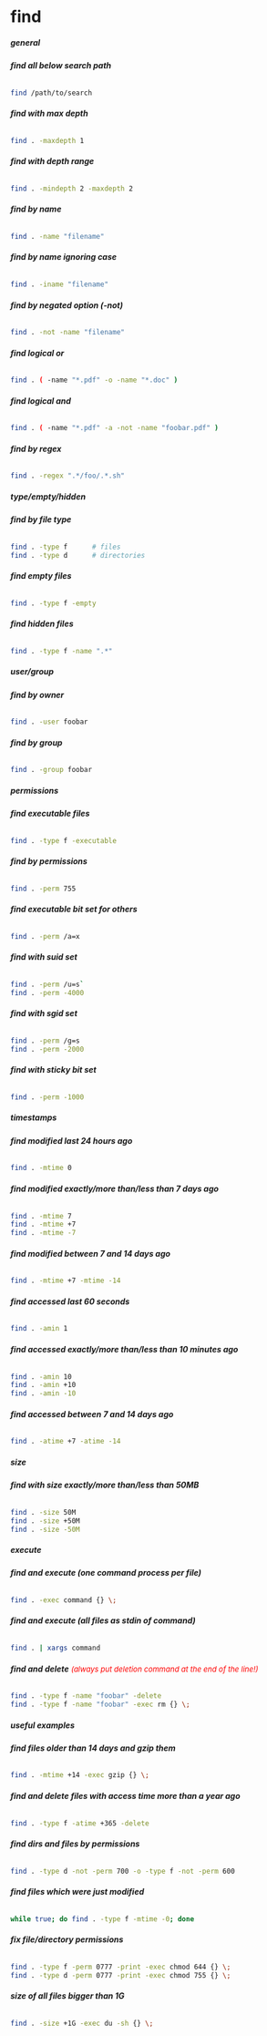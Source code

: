 # find

##### __general__

###### __find all below search path__
```bash
find /path/to/search
```

###### __find with max depth__
```bash
find . -maxdepth 1
```

###### __find with depth range__
```bash
find . -mindepth 2 -maxdepth 2
```

###### __find by name__
```bash
find . -name "filename"
```

###### __find by name ignoring case__
```bash
find . -iname "filename"
```

###### __find by negated option (-not)__
```bash
find . -not -name "filename"
```

###### __find logical or__
```bash
find . ( -name "*.pdf" -o -name "*.doc" )
```

###### __find logical and__
```bash
find . ( -name "*.pdf" -a -not -name "foobar.pdf" )
```

###### __find by regex__
```bash
find . -regex ".*/foo/.*.sh"
```

##### __type/empty/hidden__

###### __find by file type__
```bash
find . -type f		# files
find . -type d		# directories
```

###### __find empty files__
```bash
find . -type f -empty
```

###### __find hidden files__
```bash
find . -type f -name ".*"
```

##### __user/group__

###### __find by owner__
```bash
find . -user foobar
```

###### __find by group__
```bash
find . -group foobar
```

##### __permissions__

###### __find executable files__
```bash
find . -type f -executable
```

###### __find by permissions__
```bash
find . -perm 755
```

###### __find executable bit set for others__
```bash
find . -perm /a=x
```

###### __find with suid set__
```bash
find . -perm /u=s`
find . -perm -4000
```

###### __find with sgid set__
```bash
find . -perm /g=s
find . -perm -2000
```

###### __find with sticky bit set__
```bash
find . -perm -1000
```

##### __timestamps__

###### __find modified last 24 hours ago__
```bash
find . -mtime 0
```

###### __find modified exactly/more than/less than 7 days ago__
```bash
find . -mtime 7
find . -mtime +7
find . -mtime -7
```

###### __find modified between 7 and 14 days ago__
```bash
find . -mtime +7 -mtime -14
```

###### __find accessed last 60 seconds__
```bash
find . -amin 1
```

###### __find accessed exactly/more than/less than 10 minutes ago__
```bash
find . -amin 10
find . -amin +10
find . -amin -10
```

###### __find accessed between 7 and 14 days ago__
```bash
find . -atime +7 -atime -14
```

##### __size__

###### __find with size exactly/more than/less than 50MB__
```bash
find . -size 50M
find . -size +50M
find . -size -50M
```

##### __execute__

###### __find and execute (one command process per file)__
```bash
find . -exec command {} \;
```

###### __find and execute (all files as stdin of command)__
```bash
find . | xargs command
```

###### __find and delete__ <span style="color: red; font-size: small;">(always put deletion command at the end of the line!)</span>
```bash
find . -type f -name "foobar" -delete
find . -type f -name "foobar" -exec rm {} \;
```

##### __useful examples__

###### __find files older than 14 days and gzip them__
```bash
find . -mtime +14 -exec gzip {} \;
```

###### __find and delete files with access time more than a year ago__
```bash
find . -type f -atime +365 -delete
```

###### __find dirs and files by permissions__
```bash
find . -type d -not -perm 700 -o -type f -not -perm 600
```

###### __find files which were just modified__
```bash
while true; do find . -type f -mtime -0; done
```

###### __fix file/directory permissions__
```bash
find . -type f -perm 0777 -print -exec chmod 644 {} \;
find . -type d -perm 0777 -print -exec chmod 755 {} \;
```

###### __size of all files bigger than 1G__
```bash
find . -size +1G -exec du -sh {} \;
```
